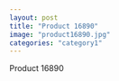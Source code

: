 ```yaml
---
layout: post
title: "Product 16890"
image: "product16890.jpg"
categories: "category1"
---
```

Product 16890
